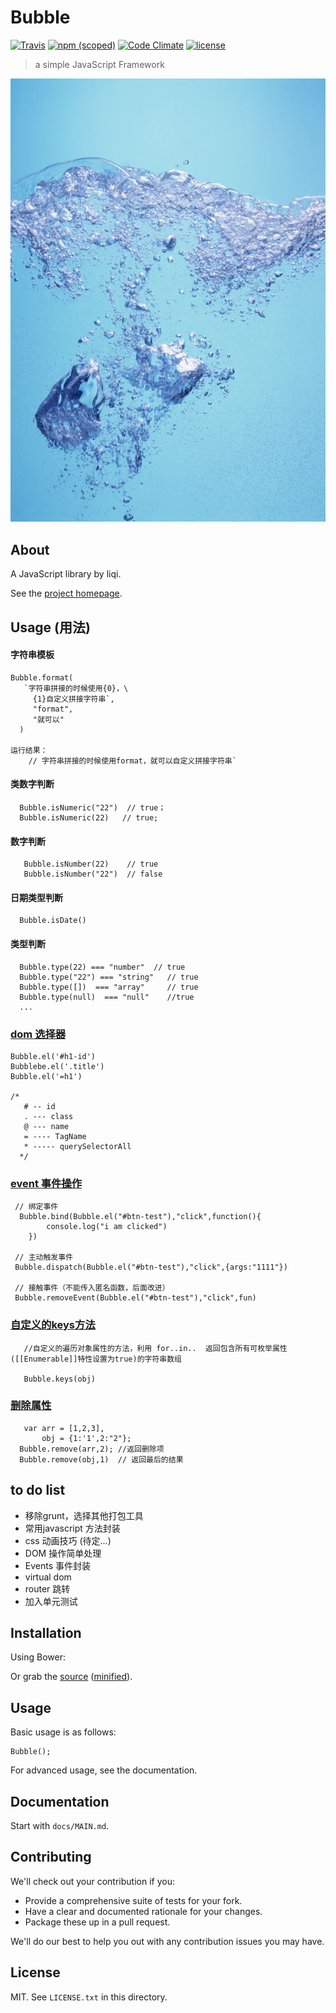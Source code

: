 # Bubble


[![Travis](https://img.shields.io/travis/rust-lang/rust.svg)]()
[![npm (scoped)](https://img.shields.io/npm/v/@cycle/core.svg)]()
[![Code Climate](https://img.shields.io/codeclimate/issues/github/me-and/mdf.svg)]()
[![license](https://img.shields.io/github/license/mashape/apistatus.svg)]()
>a simple JavaScript Framework


![气泡](./bubble.jpg)
## About

A JavaScript library by liqi.

See the [project homepage](http://ZSI2017.github.io/Bubble).

## Usage (用法)

#### 字符串模板
```
Bubble.format(
   `字符串拼接的时候使用{0}，\
     {1}自定义拼接字符串`,
     "format",
     "就可以"
  )

运行结果：
    // 字符串拼接的时候使用format，就可以自定义拼接字符串`

```

#### 类数字判断
```
  Bubble.isNumeric("22")  // true；
  Bubble.isNumeric(22)   // true;

```

#### 数字判断
```
   Bubble.isNumber(22)    // true
   Bubble.isNumber("22")  // false
```

#### 日期类型判断
```
  Bubble.isDate()

```

#### 类型判断
```
  Bubble.type(22) === "number"  // true
  Bubble.type("22") === "string"   // true
  Bubble.type([])  === "array"     // true
  Bubble.type(null)  === "null"    //true
  ...
```

### [dom 选择器](./src/_dom.js)
```
Bubble.el('#h1-id')
Bubblebe.el('.title')
Bubble.el('=h1')

/*
   # -- id
   . --- class
   @ --- name
   = ---- TagName
   * ----- querySelectorAll
  */
```

### [event 事件操作](./src/_event.js)
 ```
  // 绑定事件
   Bubble.bind(Bubble.el("#btn-test"),"click",function(){
         console.log("i am clicked")
     })

  // 主动触发事件
  Bubble.dispatch(Bubble.el("#btn-test"),"click",{args:"1111"})

  // 接触事件（不能传入匿名函数，后面改进）
  Bubble.removeEvent(Bubble.el("#btn-test"),"click",fun)

 ```

 ### [自定义的keys方法](./src/_key.js)
```
   //自定义的遍历对象属性的方法，利用 for..in..  返回包含所有可枚举属性([[Enumerable]]特性设置为true)的字符串数组

   Bubble.keys(obj)
```

### [ 删除属性](./src/_remove.js)
```
   var arr = [1,2,3],
       obj = {1:'1',2:"2"};
  Bubble.remove(arr,2); //返回删除项
  Bubble.remove(obj,1)  // 返回最后的结果

```



## to do list
  - 移除grunt，选择其他打包工具
  - 常用javascript 方法封装
  - css 动画技巧 (待定...)
  - DOM 操作简单处理
  - Events 事件封装
  - virtual  dom
  - router 跳转
  - 加入单元测试


## Installation

Using Bower:

  <script src= "./dist/Bubble.js"></script>

Or grab the [source](https://github.com/ZSI2017/Bubble/dist/Bubble.js) ([minified](https://github.com/ZSI2017/Bubble/dist/Bubble.min.js)).

## Usage

Basic usage is as follows:

    Bubble();

For advanced usage, see the documentation.

## Documentation

Start with `docs/MAIN.md`.

## Contributing

We'll check out your contribution if you:

* Provide a comprehensive suite of tests for your fork.
* Have a clear and documented rationale for your changes.
* Package these up in a pull request.

We'll do our best to help you out with any contribution issues you may have.

## License

MIT. See `LICENSE.txt` in this directory.
